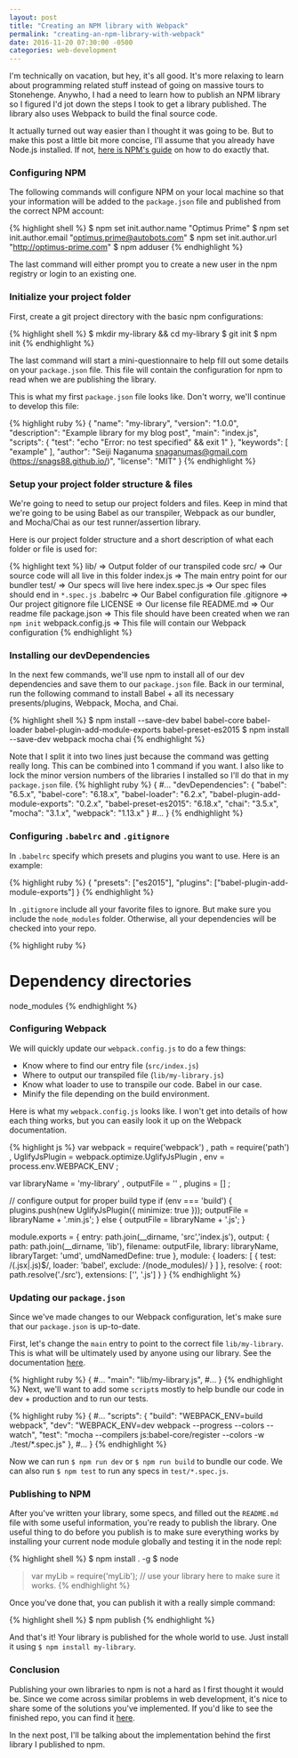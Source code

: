 ```yaml
---
layout: post
title: "Creating an NPM library with Webpack"
permalink: "creating-an-npm-library-with-webpack"
date: 2016-11-20 07:30:00 -0500
categories: web-development
---
```


I'm technically on vacation, but hey, it's all good. It's more relaxing
to learn about programming related stuff instead of going on massive
tours to Stonehenge. Anywho, I had a need to learn how to publish an NPM
library so I figured I'd jot down the steps I took to get a library
published. The library also uses Webpack to build the final source code.

It actually turned out way easier than I thought it was going to be. But
to make this post a little bit more concise, I'll assume that you
already have Node.js installed. If not, [here is NPM's guide](https://docs.npmjs.com/getting-started/installing-node)
 on how to do exactly that.

### Configuring NPM
The following commands will configure NPM on your local machine so that
your information will be added to the `package.json` file and published
from the correct NPM account:

{% highlight shell %}
$ npm set init.author.name "Optimus Prime"
$ npm set init.author.email "optimus.prime@autobots.com"
$ npm set init.author.url "http://optimus-prime.com"
$ npm adduser
{% endhighlight %}

The last command will either prompt you to create a new user in the npm
registry or login to an existing one.

### Initialize your project folder
First, create a git project directory with the basic npm configurations:

{% highlight shell %}
$ mkdir my-library && cd my-library
$ git init
$ npm init
{% endhighlight %}

The last command will start a mini-questionnaire to help fill out some
details on your `package.json` file. This file will contain the
configuration for npm to read when we are publishing the library.

This is what my first `package.json` file looks like. Don't worry, we'll
continue to develop this file:

{% highlight ruby %}
{
  "name": "my-library",
  "version": "1.0.0",
  "description": "Example library for my blog post",
  "main": "index.js",
  "scripts": {
    "test": "echo \"Error: no test specified\" && exit 1"
  },
  "keywords": [
    "example"
  ],
  "author": "Seiji Naganuma <snaganumas@gmail.com> (https://snags88.github.io/)",
  "license": "MIT"
}
{% endhighlight %}

### Setup your project folder structure & files
We're going to need to setup our project folders and files. Keep in mind
that we're going to be using Babel as our transpiler, Webpack as our
bundler, and Mocha/Chai as our test runner/assertion library.

Here is our project folder structure and a short description of what each folder
or file is used for:

{% highlight text %}
lib/               => Output folder of our transpiled code
src/               => Our source code will all live in this folder
  index.js         => The main entry point for our bundler
test/              => Our specs will live here
  index.spec.js    => Our spec files should end in `*.spec.js`
.babelrc           => Our Babel configuration file
.gitignore         => Our project gitignore file
LICENSE            => Our license file
README.md          => Our readme file
package.json       => This file should have been created when we ran `npm init`
webpack.config.js  => This file will contain our Webpack configuration
{% endhighlight %}

### Installing our devDependencies
In the next few commands, we'll use npm to install all of our dev
dependencies and save them to our `package.json` file. Back in our
terminal, run the following command to install Babel + all its necessary
presents/plugins, Webpack, Mocha, and Chai.

{% highlight shell %}
$ npm install --save-dev babel babel-core babel-loader babel-plugin-add-module-exports babel-preset-es2015
$ npm install --save-dev webpack mocha chai
{% endhighlight %}

Note that I split it into two lines just because the command was getting
really long. This can be combined into 1 command if you want. I also
like to lock the minor version numbers of the libraries I installed so
I'll do that in my `package.json` file.
{% highlight ruby %}
{
  #...
  "devDependencies": {
    "babel": "6.5.x",
    "babel-core": "6.18.x",
    "babel-loader": "6.2.x",
    "babel-plugin-add-module-exports": "0.2.x",
    "babel-preset-es2015": "6.18.x",
    "chai": "3.5.x",
    "mocha": "3.1.x",
    "webpack": "1.13.x"
  }
  #...
}
{% endhighlight %}

### Configuring `.babelrc` and `.gitignore`
In `.babelrc` specify which presets and plugins you want to use. Here is
an example:

{% highlight ruby %}
{
  "presets": ["es2015"],
  "plugins": ["babel-plugin-add-module-exports"]
}
{% endhighlight %}

In `.gitignore` include all your favorite files to ignore. But make sure
you include the `node_modules` folder. Otherwise, all your dependencies
will be checked into your repo.

{% highlight ruby %}
# Dependency directories
node_modules
{% endhighlight %}

### Configuring Webpack
We will quickly update our `webpack.config.js` to do a few things:

- Know where to find our entry file (`src/index.js`)
- Where to output our transpiled file (`lib/my-library.js`)
- Know what loader to use to transpile our code. Babel in our case.
- Minify the file depending on the build environment.

Here is what my `webpack.config.js` looks like. I won't get into details
of how each thing works, but you can easily look it up on the Webpack
documentation.

{% highlight js %}
var webpack        = require('webpack')
  , path           = require('path')
  , UglifyJsPlugin = webpack.optimize.UglifyJsPlugin
  , env            = process.env.WEBPACK_ENV
  ;

var libraryName = 'my-library'
  , outputFile  = ''
  , plugins     = []
  ;

// configure output for proper build type
if (env === 'build') {
  plugins.push(new UglifyJsPlugin({ minimize: true }));
  outputFile = libraryName + '.min.js';
} else {
  outputFile = libraryName + '.js';
}

module.exports = {
  entry: path.join(__dirname, 'src','index.js'),
  output: {
    path: path.join(__dirname, 'lib'),
    filename: outputFile,
    library: libraryName,
    libraryTarget: 'umd',
    umdNamedDefine: true
  },
  module: {
    loaders: [
      {
        test: /(\.jsx|\.js)$/,
        loader: 'babel',
        exclude: /(node_modules)/
      }
    ]
  },
  resolve: {
    root: path.resolve('./src'),
    extensions: ['', '.js']
  }
}
{% endhighlight %}

### Updating our `package.json`
Since we've made changes to our Webpack configuration, let's make sure
that our `package.json` is up-to-date.

First, let's change the `main` entry to point to the correct file
`lib/my-library`. This is what will be ultimately used by anyone using
our library. See the documentation [here](https://docs.npmjs.com/files/package.json#main).

{% highlight ruby %}
{
  #...
  "main": "lib/my-library.js",
  #...
}
{% endhighlight %}
Next, we'll want to add some `script`s mostly to help bundle our code in
dev + production and to run our tests.

{% highlight ruby %}
{
  #...
  "scripts": {
    "build": "WEBPACK_ENV=build webpack",
    "dev": "WEBPACK_ENV=dev webpack --progress --colors --watch",
    "test": "mocha --compilers js:babel-core/register --colors -w ./test/*.spec.js"
  },
  #...
}
{% endhighlight %}

Now we can run `$ npm run dev` or `$ npm run build` to bundle our code.
We can also run `$ npm test` to run any specs in `test/*.spec.js`.

### Publishing to NPM
After you've written your library, some specs, and filled out the `README.md` file
with some useful information, you're ready to publish the library. One
useful thing to do before you publish is to make sure everything works
by installing your current node module globally and testing it in the
node repl:

{% highlight shell %}
$ npm install . -g
$ node
> var myLib = require('myLib');
> // use your library here to make sure it works.
{% endhighlight %}

Once you've done that, you can publish it with a really simple command:

{% highlight shell %}
$ npm publish
{% endhighlight %}

And that's it! Your library is published for the whole world to use.
Just install it using `$ npm install my-library`.

### Conclusion
Publishing your own libraries to npm is not a hard as I first thought it
would be. Since we come across similar problems in web development, it's
nice to share some of the solutions you've implemented. If you'd like to see the finished repo, you can find it [here](https://github.com/snags88/webpack-starter).

In the next post, I'll be talking about the implementation behind the first library I published to npm.
